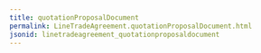 ```yaml
---
title: quotationProposalDocument
permalink: LineTradeAgreement.quotationProposalDocument.html
jsonid: linetradeagreement_quotationproposaldocument
---
```

